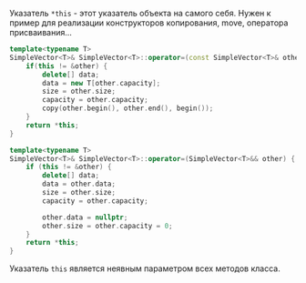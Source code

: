 Указатель `*this` - этот указатель объекта на самого себя. Нужен к пример для реализации конструкторов копирования, move, оператора присваивания...

```cpp
template<typename T>
SimpleVector<T>& SimpleVector<T>::operator=(const SimpleVector<T>& other) { 
	if(this != &other) { 
		delete[] data; 
		data = new T[other.capacity]; 
		size = other.size; 
		capacity = other.capacity; 
		copy(other.begin(), other.end(), begin()); 
	}
	return *this;
}

template<typename T> 
SimpleVector<T>& SimpleVector<T>::operator=(SimpleVector<T>&& other) { 
	if (this != &other) { 
		delete[] data; 
		data = other.data; 
		size = other.size; 
		capacity = other.capacity;

		other.data = nullptr; 
		other.size = other.capacity = 0; 
	}
	return *this;
}
```

Указатель `this` является неявным параметром всех методов класса.